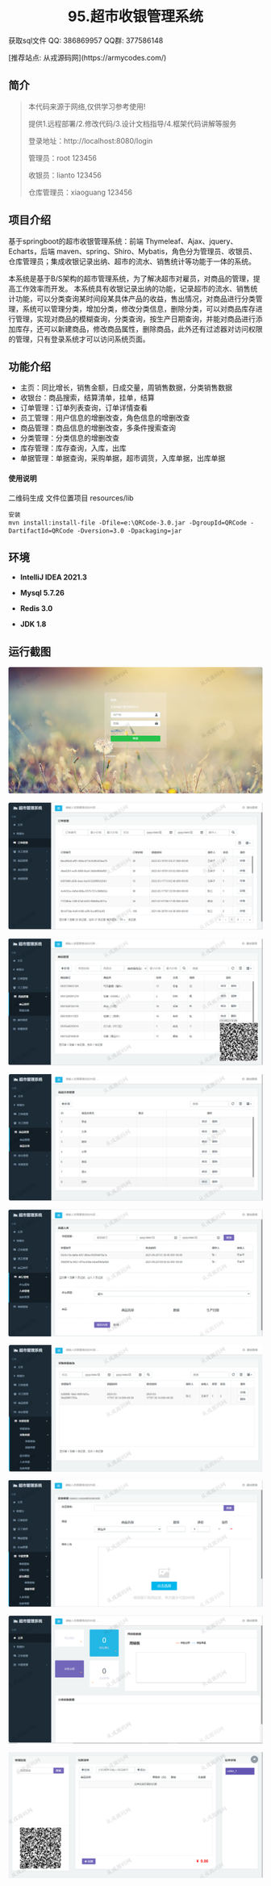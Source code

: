 <p><h1 align="center">95.超市收银管理系统</h1></p>

<p> 获取sql文件 QQ: 386869957 QQ群: 377586148 </p>
<p> [推荐站点: 从戎源码网](https://armycodes.com/) </p>

## 简介

> 本代码来源于网络,仅供学习参考使用!
>
> 提供1.远程部署/2.修改代码/3.设计文档指导/4.框架代码讲解等服务
> 
> 登录地址：http://localhost:8080/login
> 
> 管理员：root 123456
> 
> 收银员：lianto 123456
> 
> 仓库管理员：xiaoguang 123456
>

## 项目介绍
基于springboot的超市收银管理系统：前端 Thymeleaf、Ajax、jquery、Echarts，后端 maven、spring、Shiro、Mybatis，角色分为管理员、收银员、仓库管理员；集成收银记录出纳、超市的流水、销售统计等功能于一体的系统。

本系统是基于B/S架构的超市管理系统，为了解决超市对雇员，对商品的管理，提高工作效率而开发。
本系统具有收银记录出纳的功能，记录超市的流水、销售统计功能，可以分类查询某时间段某具体产品的收益，售出情况，对商品进行分类管理，系统可以管理分类，增加分类，修改分类信息，删除分类，可以对商品库存进行管理，实现对商品的模糊查询，分类查询，按生产日期查询，并能对商品进行添加库存，还可以新建商品，修改商品属性，删除商品，此外还有过滤器对访问权限的管理，只有登录系统才可以访问系统页面。

## 功能介绍

- 主页：同比增长，销售金额，日成交量，周销售数据，分类销售数据
- 收银台：商品搜索，结算清单，挂单，结算
- 订单管理：订单列表查询，订单详情查看
- 员工管理：用户信息的增删改查，角色信息的增删改查
- 商品管理：商品信息的增删改查，多条件搜索查询
- 分类管理：分类信息的增删改查
- 库存管理：库存查询，入库，出库
- 单据管理：单据查询，采购单据，超市调货，入库单据，出库单据

#### 使用说明

二维码生成
文件位置项目 resources/lib

```
安装
mvn install:install-file -Dfile=e:\QRCode-3.0.jar -DgroupId=QRCode -DartifactId=QRCode -Dversion=3.0 -Dpackaging=jar 
```

## 环境

- <b>IntelliJ IDEA 2021.3</b>

- <b>Mysql 5.7.26</b>

- <b>Redis 3.0</b>

- <b>JDK 1.8</b>

## 运行截图
![](screenshot/1.png)

![](screenshot/2.png)

![](screenshot/3.png)

![](screenshot/4.png)

![](screenshot/5.png)

![](screenshot/6.png)

![](screenshot/7.png)

![](screenshot/8.png)

![](screenshot/9.png)